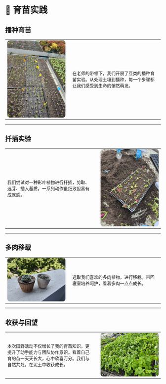 # 🌱 育苗实践

## 播种育苗

<table>
  <tr>
    <td width="40%">
      <img src="../img/c1.jpg" alt="播种育苗" style="width: 100%; border-radius: 8px; box-shadow: 0 0 6px rgba(0,0,0,0.1);">
    </td>
    <td style="padding-left: 1rem;">
      在老师的带领下，我们开展了豆类的播种育苗实验。从处理土壤到播种，每一个步骤都让我们感受到生命的悄然萌发。
    </td>
  </tr>
</table>

---

## 扦插实验

<table>
  <tr>
    <td style="padding-right: 1rem;">
      我们尝试对一种彩叶植物进行扦插，剪取、选芽、插入基质，一系列动作虽细致但富有成就感。
    </td>
    <td width="40%">
      <img src="../img/c2.jpg" alt="扦插" style="width: 100%; border-radius: 8px; box-shadow: 0 0 6px rgba(0,0,0,0.1);">
    </td>
  </tr>
</table>

---

## 多肉移载

<table>
  <tr>
    <td width="40%">
      <img src="../img/c3.jpg" alt="多肉移载" style="width: 100%; border-radius: 8px; box-shadow: 0 0 6px rgba(0,0,0,0.1);">
    </td>
    <td style="padding-left: 1rem;">
      选取我们喜欢的多肉植物，进行移栽。带回寝室培养呵护，看着多肉一点点成长。
    </td>
  </tr>
</table>

---

## 收获与回望

<table>
  <tr>
    <td style="padding-right: 1rem;">
      本次田野活动不仅增长了我的育苗知识，更提升了动手能力与团队协作意识。看着自己育的苗一天天长大，心中欣喜万分。我们与自然共处，在泥土中收获成长。
    </td>
    <td width="40%">
      <img src="../img/c4.jpg" alt="合影" style="width: 100%; border-radius: 8px; box-shadow: 0 0 6px rgba(0,0,0,0.1);">
    </td>
  </tr>
</table>
